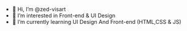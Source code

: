 - 👋 Hi, I’m @zed-visart
- 👀 I’m interested in Front-end & UI Design
- 🌱 I’m currently learning UI Design And Front-end (HTML,CSS & JS)
<!--- 💞️ I’m looking to collaborate on ...
- - 📫 How to reach me ...-->

<!---
zed-visart/zed-visart is a ✨ special ✨ repository because its `README.md` (this file) appears on your GitHub profile.
You can click the Preview link to take a look at your changes.
--->
